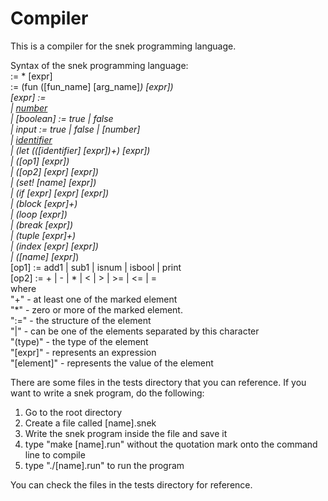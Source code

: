 # Compiler
This is a compiler for the snek programming language.

Syntax of the snek programming language:     
<prog> := <defn>* [expr]        
 <defn> := (fun ([fun_name] [arg_name]*) [expr])        
[expr] :=       
 | [number](i64)         
 | [boolean] := true | false       
 | input := true | false | [number]      
 | [identifier](String)       
 | (let (([identifier] [expr])+) [expr])      
 | ([op1] [expr])         
 | ([op2] [expr] [expr])     
 | (set! [name] [expr])     
 | (if [expr] [expr] [expr])     
 | (block [expr]+)    
 | (loop [expr])    
 | (break [expr])     
 | (tuple [expr]+)      
 | (index [expr] [expr])      
 | ([name] [expr]*)      
[op1] := add1 | sub1 | isnum | isbool | print       
[op2] := + | - | * | < | > | >= | <= | =      
where       
   "+"  - at least one of the marked element    
   "*"  - zero or more of the marked element.    
   ":=" - the structure of the element     
   "|"  - can be one of the elements separated by this character    
   "(type)" - the type of the element   
   "[expr]"    - represents an expression     
   "[element]" - represents the value of the element    
                                     
There are some files in the tests directory that you can reference. 
If you want to write a snek program, do the following:
1. Go to the root directory
2. Create a file called [name].snek
3. Write the snek program inside the file and save it
4. type "make [name].run" without the quotation mark onto the command line to compile
5. type "./[name].run" to run the program

You can check the files in the tests directory for reference. 